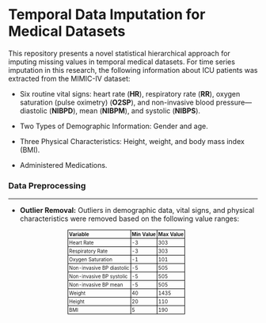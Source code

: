 # Temporal Data Imputation for Medical Datasets

This repository presents a novel statistical hierarchical approach for imputing missing values in temporal medical datasets. For time series imputation in this research, the following information about ICU patients was extracted from the MIMIC-IV dataset:

- Six routine vital signs: heart rate (**HR**), respiratory rate (**RR**), oxygen saturation (pulse oximetry) (**O2SP**), and non-invasive blood pressure—diastolic (**NIBPD**), mean (**NIBPM**), and systolic (**NIBPS**).
  
- Two Types of Demographic Information: Gender and age.

- Three Physical Characteristics: Height, weight, and body mass index (BMI).

- Administered Medications.


### Data Preprocessing
___

- **Outlier Removal:** Outliers in demographic data, vital signs, and physical characteristics were removed based on the following value ranges:

  <table style="font-size: 10px; line-height: 1.2; width: 60%; margin: auto; border-collapse: collapse;">
  <thead>
    <tr>
      <th style="border: 1px solid black; padding: 2px; text-align: left;">Variable</th>
      <th style="border: 1px solid black; padding: 2px; text-align: left;">Min Value</th>
      <th style="border: 1px solid black; padding: 2px; text-align: left;">Max Value</th>
    </tr>
  </thead>
  <tbody>
    <tr>
      <td style="border: 1px solid black; padding: 2px;">Heart Rate</td>
      <td style="border: 1px solid black; padding: 2px;">-3</td>
      <td style="border: 1px solid black; padding: 2px;">303</td>
    </tr>
    <tr>
      <td style="border: 1px solid black; padding: 2px;">Respiratory Rate</td>
      <td style="border: 1px solid black; padding: 2px;">-3</td>
      <td style="border: 1px solid black; padding: 2px;">303</td>
    </tr>
    <tr>
      <td style="border: 1px solid black; padding: 2px;">Oxygen Saturation</td>
      <td style="border: 1px solid black; padding: 2px;">-1</td>
      <td style="border: 1px solid black; padding: 2px;">101</td>
    </tr>
    <tr>
      <td style="border: 1px solid black; padding: 2px;">Non-invasive BP diastolic</td>
      <td style="border: 1px solid black; padding: 2px;">-5</td>
      <td style="border: 1px solid black; padding: 2px;">505</td>
    </tr>
    <tr>
      <td style="border: 1px solid black; padding: 2px;">Non-invasive BP systolic</td>
      <td style="border: 1px solid black; padding: 2px;">-5</td>
      <td style="border: 1px solid black; padding: 2px;">505</td>
    </tr>
    <tr>
      <td style="border: 1px solid black; padding: 2px;">Non-invasive BP mean</td>
      <td style="border: 1px solid black; padding: 2px;">-5</td>
      <td style="border: 1px solid black; padding: 2px;">505</td>
    </tr>
    <tr>
      <td style="border: 1px solid black; padding: 2px;">Weight</td>
      <td style="border: 1px solid black; padding: 2px;">40</td>
      <td style="border: 1px solid black; padding: 2px;">1435</td>
    </tr>
    <tr>
      <td style="border: 1px solid black; padding: 2px;">Height</td>
      <td style="border: 1px solid black; padding: 2px;">20</td>
      <td style="border: 1px solid black; padding: 2px;">110</td>
    </tr>
    <tr>
      <td style="border: 1px solid black; padding: 2px;">BMI</td>
      <td style="border: 1px solid black; padding: 2px;">5</td>
      <td style="border: 1px solid black; padding: 2px;">190</td>
    </tr>
  </tbody>
</table>




  





